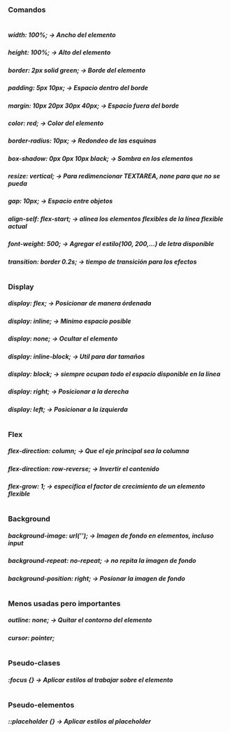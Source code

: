 ### Comandos
#
##### width: 100%; -> Ancho del elemento
##### height: 100%; -> Alto del elemento
##### border: 2px solid green; -> Borde del elemento
##### padding: 5px 10px; -> Espacio dentro del borde 
##### margin: 10px 20px 30px 40px; -> Espacio fuera del borde
##### color: red; -> Color del elemento
##### border-radius: 10px; -> Redondeo de las esquinas
##### box-shadow: 0px 0px 10px black; -> Sombra en los elementos
##### resize: vertical; -> Para redimencionar TEXTAREA, none para que no se pueda 
##### gap: 10px; -> Espacio entre objetos
##### align-self: flex-start; -> alinea los elementos flexibles de la línea flexible actual
##### font-weight: 500; -> Agregar el estilo(100, 200,...) de letra disponible
##### transition: border 0.2s; -> tiempo de transición para los efectos
#
#
### Display
##### display: flex; -> Posicionar de manera órdenada
##### display: inline; -> Minimo espacio posible 
##### display: none; -> Ocultar el elemento
##### display: inline-block; -> Util para dar tamaños 
##### display: block; -> siempre ocupan todo el espacio disponible en la línea
##### display: right; -> Posicionar a la derecha
##### display: left; -> Posicionar a la izquierda
##### 
#
#
### Flex
##### flex-direction: column; -> Que el eje principal sea la columna
##### flex-direction: row-reverse; -> Invertir el contenido
##### flex-grow: 1; -> especifica el factor de crecimiento de un elemento flexible
#
#
### Background
##### background-image: url(''); -> Imagen de fondo en elementos, incluso input 
##### background-repeat: no-repeat; -> no repita la imagen de fondo
##### background-position: right; -> Posionar la imagen de fondo
#
#
### Menos usadas pero importantes
##### outline: none; -> Quitar el contorno del elemento
##### cursor: pointer;
#####
#
#
### Pseudo-clases
##### :focus {} -> Aplicar estilos al trabajar sobre el elemento
#####
#
#
### Pseudo-elementos
##### ::placeholder {} -> Aplicar estilos al placeholder
#
